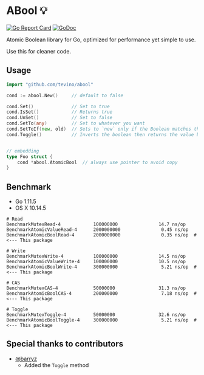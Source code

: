 # ABool :bulb:

[![Go Report Card](https://goreportcard.com/badge/github.com/tevino/abool)](https://goreportcard.com/report/github.com/tevino/abool)
[![GoDoc](https://godoc.org/github.com/tevino/abool?status.svg)](https://godoc.org/github.com/tevino/abool)

Atomic Boolean library for Go, optimized for performance yet simple to use.

Use this for cleaner code.

## Usage

```go
import "github.com/tevino/abool"

cond := abool.New()     // default to false

cond.Set()              // Set to true
cond.IsSet()            // Returns true
cond.UnSet()            // Set to false
cond.SetTo(any)         // Set to whatever you want
cond.SetToIf(new, old)  // Sets to `new` only if the Boolean matches the `old`, returns whether succeeded
cond.Toggle()           // Inverts the boolean then returns the value before inverting


// embedding
type Foo struct {
    cond *abool.AtomicBool  // always use pointer to avoid copy
}
```

## Benchmark

- Go 1.11.5
- OS X 10.14.5

```shell
# Read
BenchmarkMutexRead-4            100000000               14.7 ns/op
BenchmarkAtomicValueRead-4      2000000000               0.45 ns/op
BenchmarkAtomicBoolRead-4       2000000000               0.35 ns/op  # <--- This package

# Write
BenchmarkMutexWrite-4           100000000               14.5 ns/op
BenchmarkAtomicValueWrite-4     100000000               10.5 ns/op
BenchmarkAtomicBoolWrite-4      300000000                5.21 ns/op  # <--- This package

# CAS
BenchmarkMutexCAS-4             50000000                31.3 ns/op
BenchmarkAtomicBoolCAS-4        200000000                7.18 ns/op  # <--- This package

# Toggle
BenchmarkMutexToggle-4          50000000                32.6 ns/op
BenchmarkAtomicBoolToggle-4     300000000                5.21 ns/op  # <--- This package
```

## Special thanks to contributors

- [@barryz](https://github.com/barryz)
  - Added the `Toggle` method
